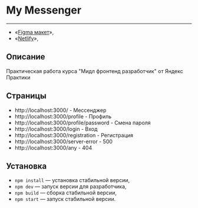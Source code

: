 # My Messenger
---

- «[Figma макет](https://www.figma.com/file/jF5fFFzgGOxQeB4CmKWTiE/Chat_external_link?node-id=0%3A1)»,
- «[Netlify]()»,

## Описание

Практическая работа курса "Мидл фронтенд разработчик" от Яндекс Практики

## Страницы

- http://localhost:3000/ - Мессенджер
- http://localhost:3000/profile - Профиль
- http://localhost:3000/profile/password - Смена пароля
- http://localhost:3000/login - Вход
- http://localhost:3000/registration - Регистрация
- http://localhost:3000/server-error - 500
- http://localhost:3000/any - 404

## Установка

- `npm install` — установка стабильной версии,
- `npm dev` — запуск версии для разработчика,
- `npm build` — сборка стабильной версии,
- `npm start` — запуск стабильной версии.
